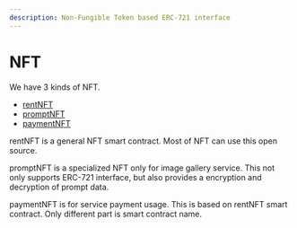 ```yaml
---
description: Non-Fungible Token based ERC-721 interface
---
```


# NFT

We have 3 kinds of NFT.

* [rentNFT](https://github.com/realbits-lab/rent-market/blob/main/contracts/rentNFT.sol)
* [promptNFT](https://github.com/realbits-lab/rent-market/blob/main/contracts/promptNFT.sol)
* [paymentNFT](https://github.com/realbits-lab/rent-market/blob/main/contracts/paymentNFT.sol)

rentNFT is a general NFT smart contract. Most of NFT can use this open source.

promptNFT is a specialized NFT only for image gallery service. This not only supports ERC-721 interface, but also provides a encryption and decryption of prompt data.

paymentNFT is for service payment usage. This is based on rentNFT smart contract. Only different part is smart contract name.
